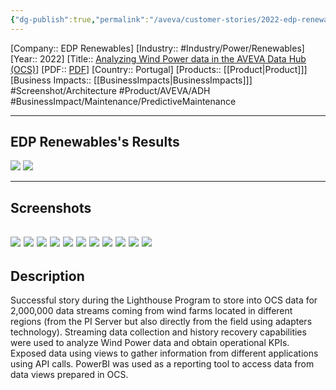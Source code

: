 ```yaml
---
{"dg-publish":true,"permalink":"/aveva/customer-stories/2022-edp-renewables-analyzing-wind-power-data-in-the-aveva-data-hub-ocs/"}
---
```


[Company:: EDP Renewables]
[Industry:: #Industry/Power/Renewables]
[Year:: 2022]
[Title:: [Analyzing Wind Power data in the AVEVA Data Hub (OCS)](https://resources.osisoft.com/presentations/analyzing-wind-power-data-in-the-aveva-data-hub--ocsx-at-edp-renewables/)]
[PDF:: [PDF](https://cdn.osisoft.com/osi/presentations/2022-AVEVA-Amsterdam/UC22EU-D2PG030-EDPR-Valencia-Analyzing-Wind-Power-data-in-AVEVA-Data-Hub.pdf)]
[Country:: Portugal]
[Products:: [[Product\|Product]]]
[Business Impacts:: [[BusinessImpacts\|BusinessImpacts]]]
#Screenshot/Architecture  #Product/AVEVA/ADH  #BusinessImpact/Maintenance/PredictiveMaintenance 

---
## EDP Renewables's Results
![](https://i.imgur.com/wE2oCDK.png)
![](https://i.imgur.com/iJMVl9C.png)

---
## Screenshots
![](https://i.imgur.com/aiIi3Jz.png)
![](https://i.imgur.com/ROwNGbl.png)
![](https://i.imgur.com/ppAjlyA.png)
![](https://i.imgur.com/eP6NF16.png)
![](https://i.imgur.com/cCZGgGc.png)
![](https://i.imgur.com/SUU5X1X.png)
![](https://i.imgur.com/5r1E72A.png)
![](https://i.imgur.com/ZifHWQf.png)
![](https://i.imgur.com/v1bCusz.png)
![](https://i.imgur.com/mFjOPTP.png)
![](https://i.imgur.com/95lhYBc.png)
---
## Description
Successful story during the Lighthouse Program to store into OCS data for 2,000,000 data streams coming from wind farms located in different regions (from the PI Server but also directly from the field using adapters technology). Streaming data collection and history recovery capabilities were used to analyze Wind Power data and obtain operational KPIs. Exposed data using views to gather information from different applications using API calls. PowerBI was used as a reporting tool to access data from data views prepared in OCS.